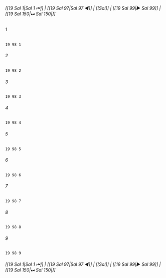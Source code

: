 
###### [[19 Sal 1|Sal 1 ⏮]] | [[19 Sal 97|Sal 97 ◀]] | [[Sal]] | [[19 Sal 99|▶ Sal 99]] | [[19 Sal 150|⏭ Sal 150|]]

###### 1
``` verse
19 98 1 
```
###### 2
``` verse
19 98 2 
```
###### 3
``` verse
19 98 3 
```
###### 4
``` verse
19 98 4 
```
###### 5
``` verse
19 98 5 
```
###### 6
``` verse
19 98 6 
```
###### 7
``` verse
19 98 7 
```
###### 8
``` verse
19 98 8 
```
###### 9
``` verse
19 98 9 
```

###### [[19 Sal 1|Sal 1 ⏮]] | [[19 Sal 97|Sal 97 ◀]] | [[Sal]] | [[19 Sal 99|▶ Sal 99]] | [[19 Sal 150|⏭ Sal 150|]]

